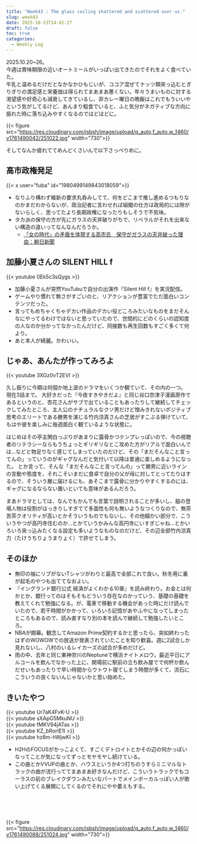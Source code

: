 ```yaml
---
title: "Week43 : The glass ceiling shattered and scattered over us."
slug: week43
date: 2025-10-23T14:42:27
draft: false
toc: true
categories:
  - Weekly Log
---
```

2025.10.20~26。  
今週は賞味期限の近いオートミールがいっぱい出てきたのでそれをよく食べていた。  
牛乳と温めるだけだとなかなかひもじいが、ココア混ぜてナッツ類突っ込むとぎりぎりの満足感と栄養価は得られてまあまあ悪くない。年々うまいものに対する渇望感や好奇心も減衰してきているし、非カレー曜日の晩飯はこれでもういいやという気がしてるけど、あんまり粗食でいると、ふと気分がネガティブな方向に振れた時に落ち込みやすくなるのでほどほどに。

{{< figure src="https://res.cloudinary.com/isbsh/image/upload/q_auto,f_auto,w_1460/v1761490042/251022.jpg" width="730">}}

そしてなんか疲れててめんどくさいんで以下さっぺりめに。

<!--more-->

## 高市政権発足

{{< x user="fuba" id="1980499149843018059">}}

- なりふり構わず維新の要求丸呑みしてて、何をどこまで推し進めるつもりなのかまだわからないが、政治記者に言わせれば組閣の仕方は政局的には隙がないらしく、思ってたより長期政権になったりもしそうで不気味。
- タカ派の保守の方が先にガラスの天井破りがちで、リベラルがそれを出来ない構造の違いってなんなんだろうか。
  - [「女の時代」の矛盾を体現する高市氏　保守がガラスの天井破った理由：朝日新聞 ](https://www.asahi.com/articles/ASTBN0PNDTBNUTFL00NM.html)

## 加藤小夏さんの SILENT HILL f

{{< youtube 0Ek5c3sQygs >}}

- 加藤小夏さんが突然YouTubuで自分の出演作『Silent Hill f』を実況配信。
- ゲームやり慣れて無さがすごいのと、リアクションが豊富でただ面白いコンテンツだった。
- 言ってもめちゃくちゃデカい作品のデカい役どころみたいなものをまだそんなにやってるわけではないと思っていたので、世間的にどのくらいの認知度の人なのか分かってなかったんだけど、同接数も再生回数もすごく多くて何より。
- あと本人が綺麗。かわいい。

## じゃあ、あんたが作ってみろよ

{{< youtube 3XGz0vT2EVI >}}

久し振りに今期は何個か地上波のドラマをいくつか観ていて、その内の一つ。  現在3話まで。
大好きだった『今夜すきやきだよ』と同じ谷口奈津子漫画原作であるというのと、杏花さんがサブで出ていることもあったりして継続してチェックしてみたところ、主人公のナチュラルなクソ男だけど憎みきれないポジティブ思考のエリートである勝男を演じる竹内涼真さんの芝居がすこぶる弾けていて、もはや彼を楽しみに毎週面白く観ているような状態に。

はじめはその亭主関白っぷりがあまりに露骨かつテンプレっぽいので、今の視聴者のリテラシーならもうちょっとギリギリなとこ攻めた方がリアルで面白いんでは…などと物足りなく感じてしまっていたのだけど、その「まだそんなこと言ってんの」っていうのがギャグなんだと気付いて以降は普通に楽しめるようになった。
とか言って、そんな「まだそんなこと言ってんの」って勝男に近いラインの言動や態度を、それこそいまだに食卓で自分の父が母に対してとってたりはするので、そういう層に届けるにも、あそこまで露骨に分かりやすくするのには、ギャグになるならない置いといても意味があるんだろう。

まあドラマとしては、なんでもかんでも言葉で説明されることが多いし、脇の登場人物は役割がはっきりしすぎてて多面性も何も無いようなつくりなので、無茶苦茶クオリティが高いとかそういうものでもないし、その他細かい部分で、こういうやつが高円寺住むのか…とかていうかみんな高円寺にいすぎじゃね…とかいろいろ突っ込みたくなる設定も多いようなものなのだけど、その辺全部竹内涼真力（たけうちりょうまりょく）で許せてしまう。

## そのほか

- 無印の袖にリブがないTシャツがわりと最高で全部これで良い。秋冬用に裏が起毛のやつも出ててなおよい。
- 『イングランド銀行公式 経済がよくわかる10章』を読み終わり。お金とは何かとか、銀行ってのはそもそもどういう存在なのかっていう、基礎の基礎を教えてくれて勉強になる。が、電車で移動する機会があった時にだけ読んでいたので、若干時間がかかって、いろいろ記憶があやふやになってしまったところもあるので、読み直すなり別の本を読んで継続して勉強したいところ。
- NBAが開幕。観念してAmazon Prime契約するかと思ったら、突如終わったはずのWOWOWでの放送が発表されていたことを知り歓喜。週に2試合しか見れないし、八村のいるレイカーズの試合が多めだけど。
- 雨の中、去年と同じ東神奈川のNeptuneで横浜ナイトメロウ。最近平日にアルコールを飲んでなかった上に、開場前に駅前の立ち飲み屋でで何杯か飲んだせいもあったりで早い時間からウトウト寝てしまう時間が多くて、流石にこういうの良くないんじゃないかと思い始めた。


## きいたやつ

{{< youtube Ur7aK4FvK-U >}}  
{{< youtube sXApG5MkuNU >}}  
{{< youtube fMKV94jATas >}}  
{{< youtube KZ_bRorlE1I >}}  
{{< youtube hz8m-hWjwKI >}}  

- H2HのFOCUSがかっこよくて、すごくデトロイトとかその辺の何かっぽいなってことが気になってずっとモヤモヤし続けている。
- この曲とかVVUPの曲とか、ハウスというか4つ打ちのうすらミニマルなトラックの曲が流行っててまあまあ好きなんだけど、こういうトラックでもコーラスの前のブレイクダウンみたいなパートでメインボーカルっぽい人が歌い上げてくる展開にしてくるのでそれにやや萎えもする。
  
&nbsp;  
&nbsp;  
&nbsp;  

{{< figure src="https://res.cloudinary.com/isbsh/image/upload/q_auto,f_auto,w_1460/v1761490088/251024.jpg" width="730">}}
